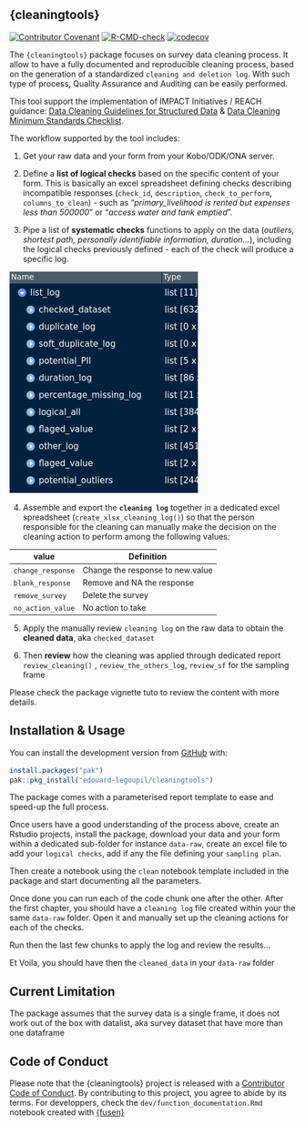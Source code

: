 
## {cleaningtools}

<!-- badges: start -->

[![Contributor
Covenant](https://img.shields.io/badge/Contributor%20Covenant-2.1-4baaaa.svg)](code_of_conduct.md)
[![R-CMD-check](https://github.com/impact-initiatives/cleaningtools/actions/workflows/R-CMD-check.yaml/badge.svg)](https://github.com/impact-initiatives/cleaningtools/actions/workflows/R-CMD-check.yaml)
[![codecov](https://codecov.io/gh/impact-initiatives/cleaningtools/branch/master/graph/badge.svg?token=SOH3NGXQDU)](https://codecov.io/gh/impact-initiatives/cleaningtools)
<!-- badges: end -->

The `{cleaningtools}` package focuses on survey data cleaning process.
It allow to have a fully documented and reproducible cleaning process,
based on the generation of a standardized `cleaning and deletion log`.
With such type of process, Quality Assurance and Auditing can be easily
performed.

This tool support the implementation of IMPACT Initiatives / REACH
guidance: [Data Cleaning Guidelines for Structured
Data](https://www.reachresourcecentre.info/wp-content/uploads/2022/05/IMPACT_Data-Cleaning-Guidelines_FINAL_To-share-11.pdf)
& [Data Cleaning Minimum Standards
Checklist](https://www.reachresourcecentre.info/wp-content/uploads/2020/03/IMPACT_Memo_Data-Cleaning-Min-Standards-Checklist_28012020-1.pdf).

The workflow supported by the tool includes:

1.  Get your raw data and your form from your Kobo/ODK/ONA server.

2.  Define a **list of logical checks** based on the specific content of
    your form. This is basically an excel spreadsheet defining checks
    describing incompatible responses (`check_id`, `description`,
    `check_to_perform`, `columns_to_clean`) - such as
    “*primary_livelihood is rented but expenses less than 500000*” or
    “*access water and tank emptied*”.

3.  Pipe a list of **systematic checks** functions to apply on the data
    (*outliers, shortest path, personally identifiable information,
    duration…*), including the logical checks previously defined - each
    of the check will produce a specific log.

![](https://raw.githubusercontent.com/Edouard-Legoupil/cleaningtools/master/inst/clean_log.png)

4.  Assemble and export the **`cleaning log`** together in a dedicated
    excel spreadsheet (`create_xlsx_cleaning_log()`) so that the person
    responsible for the cleaning can manually make the decision on the
    cleaning action to perform among the following values:

| value             | Definition                       |
|-------------------|----------------------------------|
| `change_response` | Change the response to new.value |
| `blank_response`  | Remove and NA the response       |
| `remove_survey`   | Delete the survey                |
| `no_action_value` | No action to take                |

5.  Apply the manually review `cleaning log` on the raw data to obtain
    the **cleaned data**, aka `checked_dataset`

6.  Then **review** how the cleaning was applied through dedicated
    report `review_cleaning()` , `review_the_others_log`, `review_sf`
    for the sampling frame

Please check the package vignette tuto to review the content with more
details.

## Installation & Usage

You can install the development version from
[GitHub](https://github.com/) with:

``` r
install.packages("pak")  
pak::pkg_install("edouard-legoupil/cleaningtools")
```

The package comes with a parameterised report template to ease and
speed-up the full process.

Once users have a good understanding of the process above, create an
Rstudio projects, install the package, download your data and your form
within a dedicated sub-folder for instance `data-raw`, create an excel
file to add your `logical checks`, add if any the file defining your
`sampling plan`.

Then create a notebook using the `clean` notebook template included in
the package and start documenting all the parameters.

Once done you can run each of the code chunk one after the other. After
the first chapter, you should have a `cleaning log` file created within
your the same `data-raw` folder. Open it and manually set up the
cleaning actions for each of the checks.

Run then the last few chunks to apply the log and review the results…

Et Voila, you should have then the `cleaned_data` in your `data-raw`
folder

## Current Limitation

The package assumes that the survey data is a single frame, it does not
work out of the box with datalist, aka survey dataset that have more
than one dataframe

## Code of Conduct

Please note that the {cleaningtools} project is released with a
[Contributor Code of
Conduct](https://impact-initiatives.github.io/cleaningtools/CODE_OF_CONDUCT.html).
By contributing to this project, you agree to abide by its terms. For
developpers, check the `dev/function_documentation.Rmd` notebook created
with [{fusen}](https://thinkr-open.github.io/fusen/index.html)
